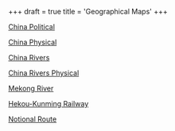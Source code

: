 +++
draft = true
title = 'Geographical Maps'
+++

[China Political](../../images/maps/online/china_political.jpg)

[China Physical](../../images/maps/online/china_physical.jpg)

[China Rivers](../../images/maps/online/china_rivers.jpg)

[China Rivers Physical](../../images/maps/online/rivers.jpg)

[Mekong River](../../images/maps/online/mekong.jpg)

[Hekou-Kunming Railway](../../images/maps/online/hekou_rail.jpg)

[Notional Route](../../images/maps/online/notional.jpg)